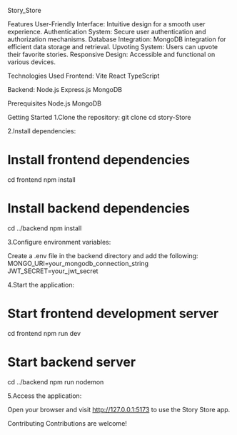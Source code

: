 
Story_Store

Features
User-Friendly Interface: Intuitive design for a smooth user experience.
Authentication System: Secure user authentication and authorization mechanisms.
Database Integration: MongoDB integration for efficient data storage and retrieval.
Upvoting System: Users can upvote their favorite stories.
Responsive Design: Accessible and functional on various devices.

Technologies Used
Frontend:
Vite
React
TypeScript

Backend:
Node.js
Express.js
MongoDB


Prerequisites
Node.js
MongoDB

Getting Started
1.Clone the repository:
git clone <repository-url>
cd story-Store

2.Install dependencies:
# Install frontend dependencies
cd frontend
npm install

# Install backend dependencies
cd ../backend
npm install


3.Configure environment variables:

Create a .env file in the backend directory and add the following:
MONGO_URI=your_mongodb_connection_string
JWT_SECRET=your_jwt_secret

4.Start the application:
# Start frontend development server
cd frontend
npm run dev

# Start backend server
cd ../backend
npm run nodemon


5.Access the application:

Open your browser and visit http://127.0.0.1:5173 to use the Story Store app.


Contributing
Contributions are welcome! 
